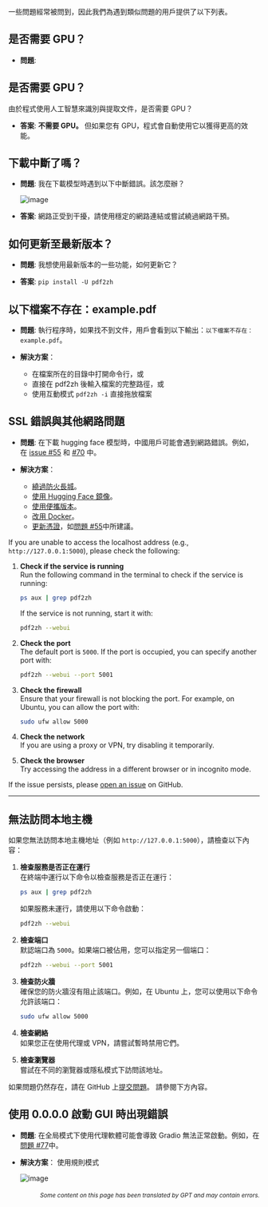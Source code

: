 一些問題經常被問到，因此我們為遇到類似問題的用戶提供了以下列表。

## 是否需要 GPU？
- **問題**:
## 是否需要 GPU？

由於程式使用人工智慧來識別與提取文件，是否需要 GPU？

- **答案**:
**不需要 GPU。** 但如果您有 GPU，程式會自動使用它以獲得更高的效能。

## 下載中斷了嗎？
- **問題**:
我在下載模型時遇到以下中斷錯誤。該怎麼辦？

  ![image](https://github.com/user-attachments/assets/3c4eed44-3d9b-4e2f-a224-a58edca718c2)

- **答案**:
網路正受到干擾，請使用穩定的網路連結或嘗試繞過網路干預。

## 如何更新至最新版本？
- **問題**:
我想使用最新版本的一些功能，如何更新它？

- **答案**:
`pip install -U pdf2zh`


## 以下檔案不存在：example.pdf
- **問題**:
執行程序時，如果找不到文件，用戶會看到以下輸出：`以下檔案不存在：example.pdf`。

- **解決方案**：
  - 在檔案所在的目錄中打開命令行，或
  - 直接在 pdf2zh 後輸入檔案的完整路徑，或
  - 使用互動模式 `pdf2zh -i` 直接拖放檔案


## SSL 錯誤與其他網路問題
- **問題**:
在下載 hugging face 模型時，中國用戶可能會遇到網路錯誤。例如，在 [issue #55](https://github.com/PDFMathTranslate/PDFMathTranslate-next/issues/55) 和 [#70](https://github.com/PDFMathTranslate/PDFMathTranslate-next/issues/70) 中。

- **解決方案**：
  - [繞過防火長城](https://github.com/clash-verge-rev/clash-verge-rev)。
  - [使用 Hugging Face 鏡像](https://hf-mirror.com/)。
  - [使用便攜版本](https://github.com/PDFMathTranslate/PDFMathTranslate-next?tab=readme-ov-file#method-ii-portable)。
  - [改用 Docker](https://github.com/PDFMathTranslate/PDFMathTranslate-next#docker)。
  - [更新憑證](https://stackoverflow.com/questions/51925384/unable-to-get-local-issuer-certificate-when-using-requests)，如[問題 #55](https://github.com/PDFMathTranslate/PDFMathTranslate-next/issues/55)中所建議。

If you are unable to access the localhost address (e.g., `http://127.0.0.1:5000`), please check the following:

1. **Check if the service is running**  
   Run the following command in the terminal to check if the service is running:  
   ```bash
   ps aux | grep pdf2zh
   ```
   If the service is not running, start it with:  
   ```bash
   pdf2zh --webui
   ```

2. **Check the port**  
   The default port is `5000`. If the port is occupied, you can specify another port with:  
   ```bash
   pdf2zh --webui --port 5001
   ```

3. **Check the firewall**  
   Ensure that your firewall is not blocking the port. For example, on Ubuntu, you can allow the port with:  
   ```bash
   sudo ufw allow 5000
   ```

4. **Check the network**  
   If you are using a proxy or VPN, try disabling it temporarily.

5. **Check the browser**  
   Try accessing the address in a different browser or in incognito mode.

If the issue persists, please [open an issue](https://github.com/PDFMathTranslate/pdf2zh/issues) on GitHub.

---

## 無法訪問本地主機

如果您無法訪問本地主機地址（例如 `http://127.0.0.1:5000`），請檢查以下內容：

1. **檢查服務是否正在運行**  
   在終端中運行以下命令以檢查服務是否正在運行：  
   ```bash
   ps aux | grep pdf2zh
   ```
   如果服務未運行，請使用以下命令啟動：  
   ```bash
   pdf2zh --webui
   ```

2. **檢查端口**  
   默認端口為 `5000`。如果端口被佔用，您可以指定另一個端口：  
   ```bash
   pdf2zh --webui --port 5001
   ```

3. **檢查防火牆**  
   確保您的防火牆沒有阻止該端口。例如，在 Ubuntu 上，您可以使用以下命令允許該端口：  
   ```bash
   sudo ufw allow 5000
   ```

4. **檢查網絡**  
   如果您正在使用代理或 VPN，請嘗試暫時禁用它們。

5. **檢查瀏覽器**  
   嘗試在不同的瀏覽器或隱私模式下訪問該地址。

如果問題仍然存在，請在 GitHub 上[提交問題](https://github.com/PDFMathTranslate/pdf2zh/issues)。
請參閱下方內容。

## 使用 0.0.0.0 啟動 GUI 時出現錯誤
- **問題**:
在全局模式下使用代理軟體可能會導致 Gradio 無法正常啟動。例如，在[問題 #77](https://github.com/PDFMathTranslate/PDFMathTranslate-next/issues/77)中。

- **解決方案**：
使用規則模式

  ![image](https://github.com/user-attachments/assets/b1f2b16a-eb6a-4c03-995c-332ef1d82c96)

<div align="right"> 
<h6><small>Some content on this page has been translated by GPT and may contain errors.</small></h6>
